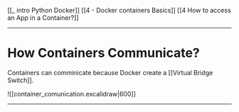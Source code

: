 [[_ intro Python Docker]]
[[4 - Docker containers Basics]]
[[4 How to access an App in a Container?]]

---


# How Containers Communicate?
Containers can comminicate because Docker create a [[Virtual Bridge Switch]].

![[container_comunication.excalidraw|600]]

---

